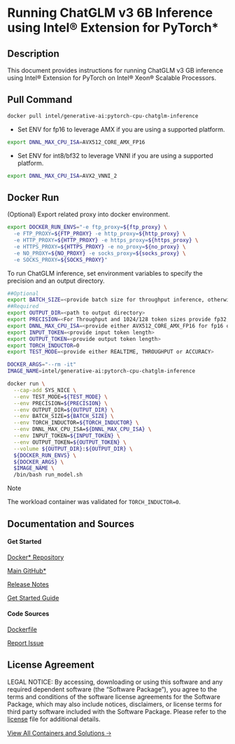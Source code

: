 # Running ChatGLM v3 6B Inference using Intel® Extension for PyTorch*

## Description 
This document provides instructions for running ChatGLM v3 GB inference using Intel® Extension for PyTorch on Intel® Xeon® Scalable Processors. 

## Pull Command

```bash
docker pull intel/generative-ai:pytorch-cpu-chatglm-inference
```

* Set ENV for fp16 to leverage AMX if you are using a supported platform.

```bash
export DNNL_MAX_CPU_ISA=AVX512_CORE_AMX_FP16
```
* Set ENV for int8/bf32 to leverage VNNI if you are using a supported platform.

```bash
export DNNL_MAX_CPU_ISA=AVX2_VNNI_2
```

## Docker Run
(Optional) Export related proxy into docker environment.

```bash
export DOCKER_RUN_ENVS="-e ftp_proxy=${ftp_proxy} \
  -e FTP_PROXY=${FTP_PROXY} -e http_proxy=${http_proxy} \
  -e HTTP_PROXY=${HTTP_PROXY} -e https_proxy=${https_proxy} \
  -e HTTPS_PROXY=${HTTPS_PROXY} -e no_proxy=${no_proxy} \
  -e NO_PROXY=${NO_PROXY} -e socks_proxy=${socks_proxy} \
  -e SOCKS_PROXY=${SOCKS_PROXY}"
```
To run ChatGLM inference, set environment variables to specify the precision and an output directory.

```bash
##Optional
export BATCH_SIZE=<provide batch size for throughput inference, otherwise (default: 1)>
##Required
export OUTPUT_DIR=<path to output directory>
export PRECISION=<For Throughput and 1024/128 token sizes provide fp32, bf16, fp16 and int8-fp32. For Realtime and 1024/128 token sizes bf16 and fp16.  For Throughput and 2016/32 token sizes provide bf16 and fp16. For Realtime and 2016/32 token sizes provide bf16 and fp16. For Accuracy fp32, bf32, bf16, fp16, int8-fp32>
export DNNL_MAX_CPU_ISA=<provide either AVX512_CORE_AMX_FP16 for fp16 or AVX2_VNNI_2 for int8/bf32 if supported by platform>
export INPUT_TOKEN=<provide input token length>
export OUTPUT_TOKEN=<provide output token length>
export TORCH_INDUCTOR=0
export TEST_MODE=<provide either REALTIME, THROUGHPUT or ACCURACY>

DOCKER_ARGS="--rm -it"
IMAGE_NAME=intel/generative-ai:pytorch-cpu-chatglm-inference

docker run \
  --cap-add SYS_NICE \
  --env TEST_MODE=${TEST_MODE} \
  --env PRECISION=${PRECISION} \
  --env OUTPUT_DIR=${OUTPUT_DIR} \
  --env BATCH_SIZE=${BATCH_SIZE} \
  --env TORCH_INDUCTOR=${TORCH_INDUCTOR} \
  --env DNNL_MAX_CPU_ISA=${DNNL_MAX_CPU_ISA} \
  --env INPUT_TOKEN=${INPUT_TOKEN} \
  --env OUTPUT_TOKEN=${OUTPUT_TOKEN} \
  --volume ${OUTPUT_DIR}:${OUTPUT_DIR} \
  ${DOCKER_RUN_ENVS} \
  ${DOCKER_ARGS} \
  $IMAGE_NAME \
  /bin/bash run_model.sh
```

> [!NOTE]
> The workload container was validated for `TORCH_INDUCTOR=0`.

## Documentation and Sources
#### Get Started​
[Docker* Repository](https://hub.docker.com/r/intel/generative-ai)


[Main GitHub*](https://github.com/IntelAI/models)

[Release Notes](https://github.com/IntelAI/models/releases)

[Get Started Guide](https://github.com/IntelAI/models/blob/master/models_v2/pytorch/chatglm/inference/cpu/CONTAINER.md)

#### Code Sources
[Dockerfile](https://github.com/IntelAI/models/tree/master/docker/pytorch)

[Report Issue](https://community.intel.com/t5/Intel-Optimized-AI-Frameworks/bd-p/optimized-ai-frameworks)

## License Agreement
LEGAL NOTICE: By accessing, downloading or using this software and any required dependent software (the “Software Package”), you agree to the terms and conditions of the software license agreements for the Software Package, which may also include notices, disclaimers, or license terms for third party software included with the Software Package. Please refer to the [license](https://github.com/IntelAI/models/tree/master/third_party) file for additional details.

[View All Containers and Solutions 🡢](https://www.intel.com/content/www/us/en/developer/tools/software-catalog/containers.html?s=Newest)
